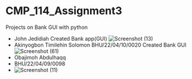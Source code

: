 # CMP_114_Assignment3
Projects on Bank GUI with python
 - John Jedidiah
 Created Bank app(GUI)
![Screenshot (13)](https://github.com/TimmyCodes-11/CMP_114_Assignment3/assets/130843926/5bf733d7-34be-421e-b006-cf13129ec27c)
- Akinyogbon Timilehin Solomon BHU/22/04/10/0020
  Created Bank GUI
  ![Screenshot (61)](https://github.com/TimmyCodes-11/CMP_114_Assignment3/assets/130406041/4f9e8115-7e66-4854-b422-877eb32890c1)
 - Obajimoh Abdulhaqq
 - BHU/22/04/09/0098
 - ![Screenshot (11)](https://github.com/TimmyCodes-11/CMP_114_Assignment3/assets/131038535/73f34ac2-5e5e-4273-8ee9-d92cd683329b)
